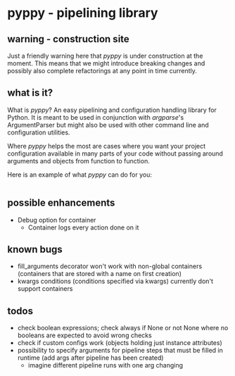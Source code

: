 # pyppy - pipelining library
## warning - construction site
Just a friendly warning here that *pyppy* is under construction at the moment. This 
means that we might introduce breaking changes and possibly also complete refactorings at any point in
time currently. 
## what is it?
What is *pyppy*? An easy pipelining and configuration handling library for Python. 
It is meant to be used in conjunction with *argparse*'s ArgumentParser but might also 
be used with other command line and configuration utilities. 

Where *pyppy* helps the most are cases where you want your project configuration available in
many parts of your code without passing around arguments and objects from function to function.

Here is an example of what *pyppy* can do for you:
```python

```


## possible enhancements
* Debug option for container
    * Container logs every action done on it 

## known bugs
* fill_arguments decorator won't work with non-global containers (containers that
are stored with a name on first creation)
* kwargs conditions (conditions specified via kwargs) currently don't support containers

## todos
* check boolean expressions; check always if None or not None where no booleans
are expected to avoid wrong checks
* check if custom configs work (objects holding just instance attributes)
* possibility to specify arguments for pipeline steps that must be filled in runtime
(add args after pipeline has been created)
    * imagine different pipeline runs with one arg changing 